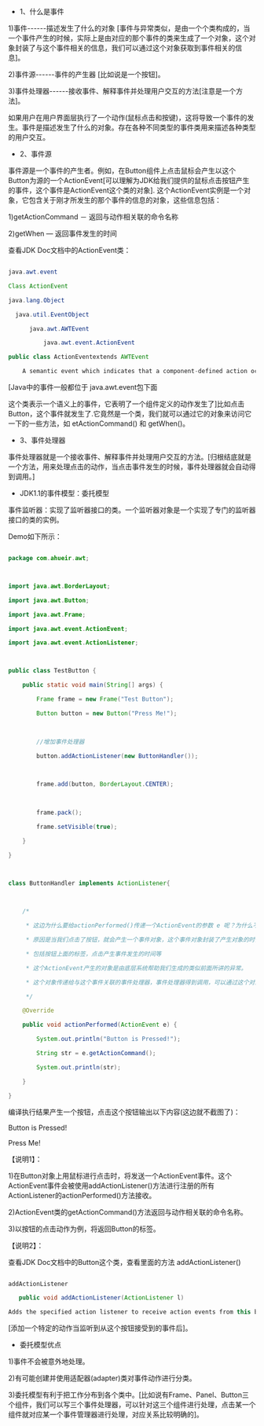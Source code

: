 * 1、什么是事件
1)事件------描述发生了什么的对象 [事件与异常类似，是由一个个类构成的，当一个事件产生的时候，实际上是由对应的那个事件的类来生成了一个对象，这个对象封装了与这个事件相关的信息，我们可以通过这个对象获取到事件相关的信息]。
2)事件源------事件的产生器 [比如说是一个按钮]。
3)事件处理器------接收事件、解释事件并处理用户交互的方法[注意是一个方法]。
如果用户在用户界面层执行了一个动作(鼠标点击和按键)，这将导致一个事件的发生。事件是描述发生了什么的对象。存在各种不同类型的事件类用来描述各种类型的用户交互。
* 2、事件源
事件源是一个事件的产生者。例如，在Button组件上点击鼠标会产生以这个Button为源的一个ActionEvent[可以理解为JDK给我们提供的鼠标点击按钮产生的事件，这个事件是ActionEvent这个类的对象]. 这个ActionEvent实例是一个对象，它包含关于刚才所发生的那个事件的信息的对象，这些信息包括：
1)getActionCommand － 返回与动作相关联的命令名称
2)getWhen — 返回事件发生的时间
查看JDK Doc文档中的ActionEvent类：
```java  
java.awt.event
Class ActionEvent
java.lang.Object
  java.util.EventObject
      java.awt.AWTEvent
          java.awt.event.ActionEvent
public class ActionEventextends AWTEvent
    A semantic event which indicates that a component-defined action occurred. 
```
[Java中的事件一般都位于 java.awt.event包下面
这个类表示一个语义上的事件，它表明了一个组件定义的动作发生了]比如点击Button，这个事件就发生了.它竟然是一个类，我们就可以通过它的对象来访问它一下的一些方法，如 etActionCommand() 和 getWhen()。
* 3、事件处理器
事件处理器就是一个接收事件、解释事件并处理用户交互的方法。[归根结底就是一个方法，用来处理点击的动作，当点击事件发生的时候，事件处理器就会自动得到调用。]
* JDK1.1的事件模型：委托模型
事件监听器：实现了监听器接口的类。一个监听器对象是一个实现了专门的监听器接口的类的实例。
  
Demo如下所示：
```java  
package com.ahueir.awt;

import java.awt.BorderLayout;
import java.awt.Button;
import java.awt.Frame;
import java.awt.event.ActionEvent;
import java.awt.event.ActionListener;

public class TestButton {
	public static void main(String[] args) {
		Frame frame = new Frame("Test Button");
		Button button = new Button("Press Me!");
		
		//增加事件处理器
		button.addActionListener(new ButtonHandler());
		
		frame.add(button, BorderLayout.CENTER);
		
		frame.pack();
		frame.setVisible(true);
	}
}

class ButtonHandler implements ActionListener{
	
	/*
	 * 这边为什么要给actionPerformed()传递一个ActionEvent的参数 e 呢？为什么不传递一个字符串呢？
	 * 原因是当我们点击了按钮，就会产生一个事件对象，这个事件对象封装了产生对象的时候所有对象的信息，
	 * 包括按钮上面的标签，点击产生事件发生的时间等
	 * 这个ActionEvent产生的对象是由底层系统帮助我们生成的类似前面所讲的异常。
	 * 这个对象传递给与这个事件关联的事件处理器，事件处理器得到调用，可以通过这个对象获得封装的一些信息。
	 */
	@Override
	public void actionPerformed(ActionEvent e) {
		System.out.println("Button is Pressed!");
		String str = e.getActionCommand();
		System.out.println(str);
	}
}
```
编译执行结果产生一个按钮，点击这个按钮输出以下内容(这边就不截图了)：
Button is Pressed!
Press Me!
【说明1】：
1)在Button对象上用鼠标进行点击时，将发送一个ActionEvent事件。这个ActionEvent事件会被使用addActionListener()方法进行注册的所有ActionListener的actionPerformed()方法接收。
2)ActionEvent类的getActionCommand()方法返回与动作相关联的命令名称。
3)以按钮的点击动作为例，将返回Button的标签。
【说明2】：
查看JDK Doc文档中的Button这个类，查看里面的方法 addActionListener()
```java  
addActionListener
   public void addActionListener(ActionListener l)
Adds the specified action listener to receive action events from this button. 
```
[添加一个特定的动作当监听到从这个按钮接受到的事件后]。
* 委托模型优点
1)事件不会被意外地处理。
2)有可能创建并使用适配器(adapter)类对事件动作进行分类。
3)委托模型有利于把工作分布到各个类中。[比如说有Frame、Panel、Button三个组件，我们可以写三个事件处理器，可以针对这三个组件进行处理，点击某一个组件就对应某一个事件管理器进行处理，对应关系比较明确的]。